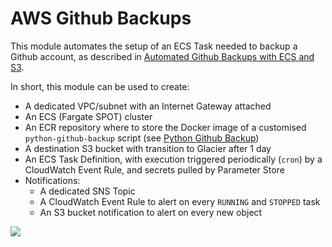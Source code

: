 # AWS Github Backups

This module automates the setup of an ECS Task needed to backup a Github account,
as described in [Automated Github Backups with ECS and S3](https://www.marcolancini.it/2021/blog-github-backups-with-ecs/).

In short, this module can be used to create:
* A dedicated VPC/subnet with an Internet Gateway attached
* An ECS (Fargate SPOT) cluster
* An ECR repository where to store the Docker image of a customised `python-github-backup` script (see [Python Github Backup](https://github.com/marco-lancini/utils/tree/main/docker/python-github-backup))
* A destination S3 bucket with transition to Glacier after 1 day
* An ECS Task Definition, with execution triggered periodically (`cron`) by a CloudWatch Event Rule, and secrets pulled by Parameter Store
* Notifications:
    * A dedicated SNS Topic
    * A CloudWatch Event Rule to alert on every `RUNNING` and `STOPPED` task
    * An S3 bucket notification to alert on every new object

![](https://www.marcolancini.it/images/posts/blog_github_backups_architecture.png)
